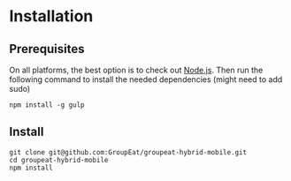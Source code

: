# Installation

## Prerequisites

On all platforms, the best option is to check out [Node.js](http://nodejs.org/).
Then run the following command to install the needed dependencies (might need to add sudo)

    npm install -g gulp

## Install

    git clone git@github.com:GroupEat/groupeat-hybrid-mobile.git
    cd groupeat-hybrid-mobile
    npm install

